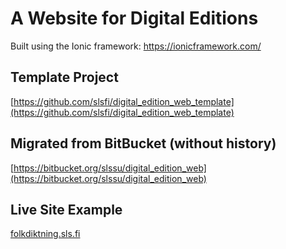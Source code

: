 #	A Website for Digital Editions

Built using the Ionic framework:
https://ionicframework.com/

## Template Project
[https://github.com/slsfi/digital_edition_web_template](https://github.com/slsfi/digital_edition_web_template)

## Migrated from BitBucket (without history)
[https://bitbucket.org/slssu/digital_edition_web](https://bitbucket.org/slssu/digital_edition_web)

## Live Site Example
[folkdiktning.sls.fi](http://folkdiktning.sls.fi)

